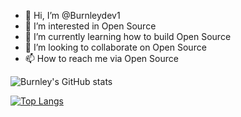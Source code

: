 - 👋 Hi, I’m @Burnleydev1
- 👀 I’m interested in Open Source
- 🌱 I’m currently learning how to build Open Source
- 💞️ I’m looking to collaborate on Open Source
- 📫 How to reach me via Open Source

<!---
Burnleydev1/Burnleydev1 is a ✨ special ✨ repository because its `README.md` (this file) appears on your GitHub profile.
You can click the Preview link to take a look at your changes.
--->
![Burnley's GitHub stats](https://github-readme-stats.vercel.app/api?username=Burnleydev1&show_icons=true&theme=radical)

[![Top Langs](https://github-readme-stats.vercel.app/api/top-langs/?username=Burnleydev1)](https://github.com/Burnleydev1/github-readme-stats)

